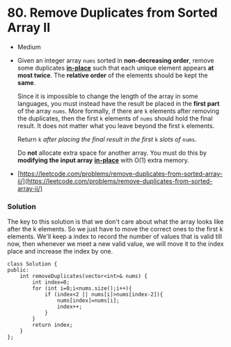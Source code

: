 # 80. Remove Duplicates from Sorted Array II

* Medium
*   Given an integer array `nums` sorted in **non-decreasing order**, remove some duplicates [**in-place**](https://en.wikipedia.org/wiki/In-place\_algorithm) such that each unique element appears **at most twice**. The **relative order** of the elements should be kept the **same**.

    Since it is impossible to change the length of the array in some languages, you must instead have the result be placed in the **first part** of the array `nums`. More formally, if there are `k` elements after removing the duplicates, then the first `k` elements of `nums` should hold the final result. It does not matter what you leave beyond the first `k` elements.

    Return `k` _after placing the final result in the first_ `k` _slots of_ `nums`.

    Do **not** allocate extra space for another array. You must do this by **modifying the input array** [**in-place**](https://en.wikipedia.org/wiki/In-place\_algorithm) with O(1) extra memory.
* [https://leetcode.com/problems/remove-duplicates-from-sorted-array-ii/](https://leetcode.com/problems/remove-duplicates-from-sorted-array-ii/)

### Solution

The key to this solution is that we don't care about what the array looks like after the k elements. So we just have to move the correct ones to the first k elements. We'll keep a index to record the number of values that is valid till now, then whenever we meet a new valid value, we will move it to the index place and increase the index by one.&#x20;

```
class Solution {
public:
    int removeDuplicates(vector<int>& nums) {
        int index=0;
        for (int i=0;i<nums.size();i++){
            if (index<2 || nums[i]>nums[index-2]){
                nums[index]=nums[i];
                index++;
            }
        }
        return index;
    }
};
```
